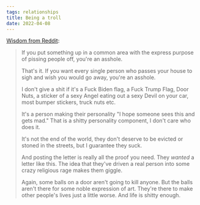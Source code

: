 ```yaml
---
tags: relationships
title: Being a troll
date: 2022-04-08
---
```


[Wisdom from Reddit](https://www.reddit.com/r/funny/comments/u1ycv2/annoying_neighbor_complains_about_my_balls/i4fjixe/?context=3):

> If you put something up in a common area with the express purpose of pissing people off, you're an asshole.
> 
> That's it. If you want every single person who passes your house to sigh and wish you would go away, you're an asshole.
> 
> I don't give a shit if it's a Fuck Biden flag, a Fuck Trump Flag, Door Nuts, a sticker of a sexy Angel eating out a sexy Devil on your car, most bumper stickers, truck nuts etc.
> 
> It's a person making their personality "I hope someone sees this and gets mad." That is a shitty personality component, I don't care who does it.
> 
> It's not the end of the world, they don't deserve to be evicted or stoned in the streets, but I guarantee they suck.
> 
> And posting the letter is really all the proof you need. They _wanted_ a letter like this. The idea that they've driven a real person into some crazy religious rage makes them giggle.
> 
> Again, some balls on a door aren't going to kill anyone. But the balls aren't there for some noble expression of art. They're there to make other people's lives just a little worse. And life is shitty enough.